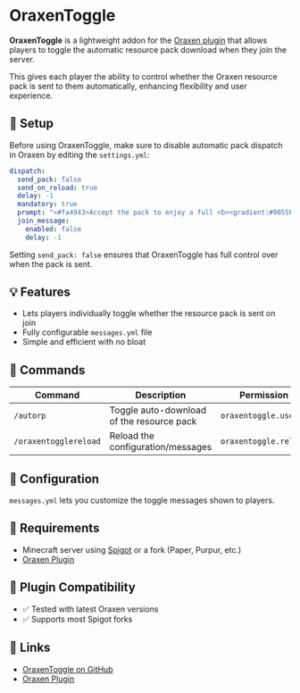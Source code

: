# OraxenToggle

**OraxenToggle** is a lightweight addon for the [Oraxen plugin](https://github.com/oraxen/oraxen) that allows players to toggle the automatic resource pack download when they join the server.

This gives each player the ability to control whether the Oraxen resource pack is sent to them automatically, enhancing flexibility and user experience.


## 🔧 Setup

Before using OraxenToggle, make sure to disable automatic pack dispatch in Oraxen by editing the `settings.yml`:

```yaml
dispatch:
  send_pack: false
  send_on_reload: true
  delay: -1
  mandatory: true
  prompt: "<#fa4943>Accept the pack to enjoy a full <b><gradient:#9055FF:#13E2DA>Oraxen</b><#fa4943> experience"
  join_message:
    enabled: false
    delay: -1
```

Setting `send_pack: false` ensures that OraxenToggle has full control over when the pack is sent.

## 💡 Features

* Lets players individually toggle whether the resource pack is sent on join
* Fully configurable `messages.yml` file
* Simple and efficient with no bloat

## 📜 Commands

| Command               | Description                               | Permission            |
|-----------------------|-------------------------------------------|-----------------------|
| `/autorp`             | Toggle auto-download of the resource pack | `oraxentoggle.use`    |
| `/oraxentogglereload` | Reload the configuration/messages         | `oraxentoggle.reload` |

## 📂 Configuration

`messages.yml` lets you customize the toggle messages shown to players.

## 📌 Requirements

* Minecraft server using [Spigot](https://www.spigotmc.org/) or a fork (Paper, Purpur, etc.)
* [Oraxen Plugin](https://github.com/oraxen/oraxen)

## 🧩 Plugin Compatibility

* ✅ Tested with latest Oraxen versions
* ✅ Supports most Spigot forks

## 🔗 Links

* [OraxenToggle on GitHub](https://github.com/EndcryptZ/OraxenToggle)
* [Oraxen Plugin](https://github.com/oraxen/oraxen)
